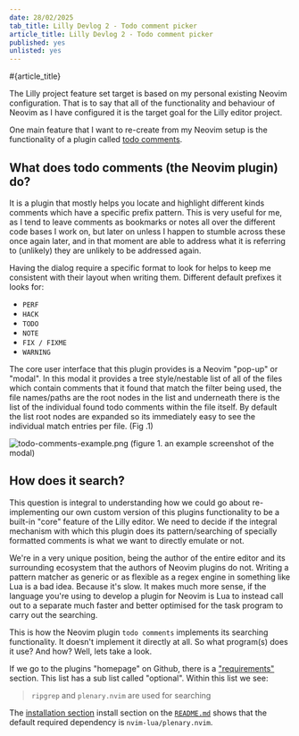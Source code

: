 ```yaml
---
date: 28/02/2025
tab_title: Lilly Devlog 2 - Todo comment picker
article_title: Lilly Devlog 2 - Todo comment picker
published: yes
unlisted: yes
---
```

#{article_title}

The Lilly project feature set target is based on my personal existing Neovim configuration. That is to say that all of the functionality and behaviour of Neovim as I have configured it is the target goal for the Lilly editor project.

One main feature that I want to re-create from my Neovim setup is the functionality of a plugin called [todo comments](https://github.com/folke/todo-comments.nvim).

## What does todo comments (the Neovim plugin) do?

It is a plugin that mostly helps you locate and highlight different kinds comments which have a specific prefix pattern. This is very useful for me, as I tend to leave comments as bookmarks or notes all over the different code bases I work on, but later on unless I happen to stumble across these once again later, and in that moment are able to address what it is referring to (unlikely) they are unlikely to be addressed again.

Having the dialog require a specific format to look for helps to keep me consistent with their layout when writing them.
Different default prefixes it looks for:
- `PERF`
- `HACK`
- `TODO`
- `NOTE`
- `FIX / FIXME`
- `WARNING`

The core user interface that this plugin provides is a Neovim "pop-up" or "modal". In this modal it provides a tree style/nestable list of all of the files which contain comments that it found that match the filter being used, the file names/paths are the root nodes in the list and underneath there is the list of the individual found todo comments within the file itself. By default the list root nodes are expanded so its immediately easy to see the individual match entries per file. (Fig .1)

![todo-comments-example.png](/static/todo-comments-example.png)
(figure 1. an example screenshot of the modal)

## How does it search?

This question is integral to understanding how we could go about re-implementing our own custom version of this plugins functionality to be a built-in "core" feature of the Lilly editor. We need to decide if the integral mechanism with which this plugin does its pattern/searching of specially formatted comments is what we want to directly emulate or not.

We're in a very unique position, being the author of the entire editor and its surrounding ecosystem that the authors of Neovim plugins do not. Writing a pattern matcher as generic or as flexible as a regex engine in something like Lua is a bad idea. Because it's slow. It makes much more sense, if the language you're using to develop a plugin for Neovim is Lua to instead call out to a separate much faster and better optimised for the task program to carry out the searching.

This is how the Neovim plugin `todo comments` implements its searching functionality. It doesn't implement it directly at all. So what program(s) does it use? And how? Well, lets take a look.

If we go to the plugins "homepage" on Github, there is a ["requirements"](https://github.com/folke/todo-comments.nvim/tree/main?tab=readme-ov-file#%EF%B8%8F-requirements) section. This list has a sub list called "optional". Within this list we see: 
> `ripgrep` and `plenary.nvim` are used for searching

The [installation section](https://github.com/folke/todo-comments.nvim/tree/main?tab=readme-ov-file#-installation) install section on the [`README.md`](https://github.com/folke/todo-comments.nvim/tree/main?tab=readme-ov-file#-todo-comments) shows that the default required dependency is `nvim-lua/plenary.nvim`.